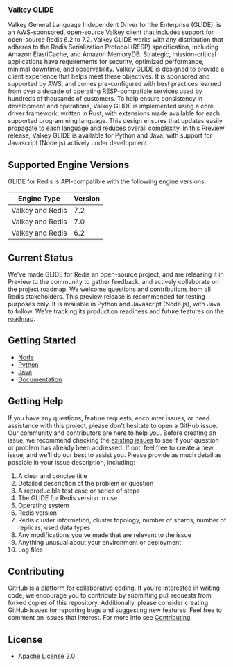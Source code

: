 ### Valkey GLIDE

Valkey General Language Independent Driver for the Enterprise (GLIDE), is an AWS-sponsored, open-source Valkey client that includes support for open-source Redis 6.2 to 7.2. Valkey GLIDE works with any distribution that adheres to the Redis Serialization Protocol (RESP) specification, including Amazon ElastiCache, and Amazon MemoryDB.
Strategic, mission-critical applications have requirements for security, optimized performance, minimal downtime, and observability. Valkey GLIDE is designed to provide a client experience that helps meet these objectives. It is sponsored and supported by AWS, and comes pre-configured with best practices learned from over a decade of operating RESP-compatible services used by hundreds of thousands of customers. To help ensure consistency in development and operations, Valkey GLIDE is implemented using a core driver framework, written in Rust, with extensions made available for each supported programming language. This design ensures that updates easily propagate to each language and reduces overall complexity. In this Preview release, Valkey GLIDE is available for Python and Java, with support for Javascript (Node.js) actively under development.

## Supported Engine Versions
GLIDE for Redis is API-compatible with the following engine versions:

| Engine Type        | Version |
|--------------------|---------|
| Valkey and Redis   | 7.2     |
| Valkey and Redis   | 7.0     |
| Valkey and Redis   | 6.2     |

## Current Status
We've made GLIDE for Redis an open-source project, and are releasing it in Preview to the community to gather feedback, and actively collaborate on the project roadmap. We welcome questions and contributions from all Redis stakeholders.
This preview release is recommended for testing purposes only. It is available in Python and Javascript (Node.js), with Java to follow. We're tracking its production readiness and future features on the [roadmap](https://github.com/orgs/aws/projects/187/).


## Getting Started

-   [Node](./node/README.md)
-   [Python](./python/README.md)
-   [Java](./java/README.md)
-   [Documentation](https://github.com/aws/glide-for-redis/wiki)

## Getting Help
If you have any questions, feature requests, encounter issues, or need assistance with this project, please don't hesitate to open a GitHub issue. Our community and contributors are here to help you. Before creating an issue, we recommend checking the [existing issues](https://github.com/aws/glide-for-redis/issues) to see if your question or problem has already been addressed. If not, feel free to create a new issue, and we'll do our best to assist you. Please provide as much detail as possible in your issue description, including:

1. A clear and concise title
2. Detailed description of the problem or question
3. A reproducible test case or series of steps
4. The GLIDE for Redis version in use
5. Operating system
6. Redis version
7. Redis cluster information, cluster topology, number of shards, number of replicas, used data types
8. Any modifications you've made that are relevant to the issue
9. Anything unusual about your environment or deployment
10. Log files


## Contributing

GitHub is a platform for collaborative coding. If you're interested in writing code, we encourage you to contribute by submitting pull requests from forked copies of this repository. Additionally, please consider creating GitHub issues for reporting bugs and suggesting new features. Feel free to comment on issues that interest. For more info see [Contributing](./CONTRIBUTING.md).

## License
* [Apache License 2.0](./LICENSE)
